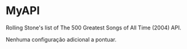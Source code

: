 # MyAPI

Rolling Stone's list of The 500 Greatest Songs of All Time (2004) API.

Nenhuma configuração adicional a pontuar.
